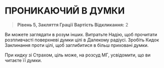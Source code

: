 ﻿# ПРОНИКАЮЧИЙ В ДУМКИ

> **Рівень 5, Закляття Грації**
> **Вартість Відкликання:** 2

Ви можете заглядати в розум інших. Витратьте Надію, щоб прочитати розпливчасті поверхневі думки цілі в Далекому радіусі. Зробіть Кидок Заклинання проти цілі, щоб заглибитися в більш приховані думки.

При кидку зі Страхом, ціль може, на розсуд МГ, усвідомити, що ви читаєте її думки.